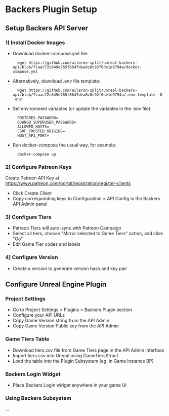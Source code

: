 # Backers Plugin Setup

## Setup Backers API Server

### 1) Install Docker Images

- Download docker-compose.yml file:

        wget https://github.com/aileron-split/unreal-backers-api/blob/7caac72c849e765f8647dea8c8c92f0de1e9794a/docker-compose.yml

- Alternatively, download .env file template:

        wget https://github.com/aileron-split/unreal-backers-api/blob/7caac72c849e765f8647dea8c8c92f0de1e9794a/.env-template -O .env

- Set environment variables (or update the variables in the .env file):
	
        POSTGRES_PASSWORD=
        DJANGO_SUPERUSER_PASSWORD=
        ALLOWED_HOSTS=
        CSRF_TRUSTED_ORIGINS=
        HOST_API_PORT=

- Run docker-compose the usual way, for example:
		
        docker-compose up

### 2) Configure Patreon Keys

Create Patreon API Key at https://www.patreon.com/portal/registration/register-clients

- Click Create Client
- Copy corresponding keys to Configuration > API Config in the Backers API Admin panel

### 3) Configure Tiers

- Patreon Tiers will auto-sync with Patreon Campaign
- Select all tiers, choose "Mirror selected to Game Tiers" action, and click "Go"
- Edit Game Tier codes and labels

### 4) Configure Version

- Create a version to generate version hash and key pair


## Configure Unreal Engine Plugin

### Project Settings

- Go to Project Settings > Plugins > Backers Plugin section
- Configure your API URLs
- Copy Game Version string from the API Admin
- Copy Game Version Public key from the API Admin

### Game Tiers Table

- Download tiers.csv file from Game Tiers page in the API Admin interface
- Import tiers.csv into Unreal using GameTiersStruct
- Load the table into the Plugin Subsystem (eg. in Game Instance BP)

### Backers Login Widget

- Place Backers Login widget anywhere in your game UI

### Using Backers Subsystem

...
